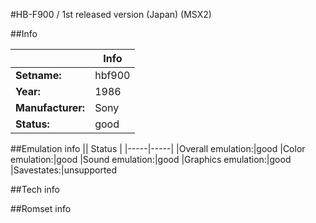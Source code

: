 #HB-F900 / 1st released version (Japan) (MSX2)

##Info

||Info|
|-----|-----|
|**Setname:**|hbf900
|**Year:**|1986
|**Manufacturer:**|Sony
|**Status:**|good

##Emulation info
|| Status |
|-----|-----|
|Overall emulation:|good
|Color emulation:|good
|Sound emulation:|good
|Graphics emulation:|good
|Savestates:|unsupported

##Tech info

##Romset info

<!--- START OF EDITED COMMENT DO NOT TOUCH TEXT ABOVE-->
